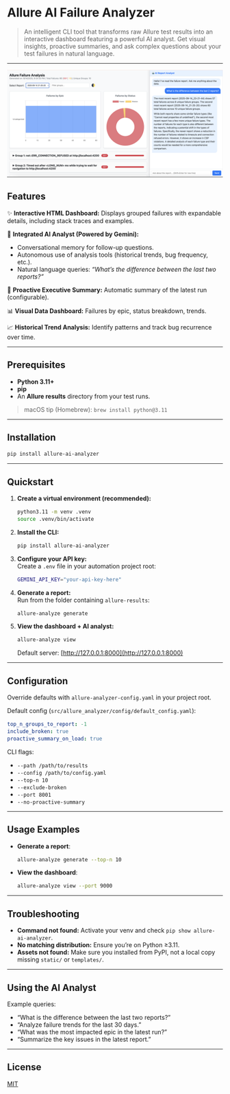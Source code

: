 # Allure AI Failure Analyzer

> An intelligent CLI tool that transforms raw Allure test results into an interactive dashboard featuring a powerful AI analyst. Get visual insights, proactive summaries, and ask complex questions about your test failures in natural language.

---

<p align="center">
  <img src="https://raw.githubusercontent.com/keinar/allure-ai-analyzer/main/screenshot.png" width="900" alt="screenshot">
</p>

## Features

✨ **Interactive HTML Dashboard:** Displays grouped failures with expandable details, including stack traces and examples.  

🤖 **Integrated AI Analyst (Powered by Gemini):**  
- Conversational memory for follow-up questions.  
- Autonomous use of analysis tools (historical trends, bug frequency, etc.).  
- Natural language queries: *“What’s the difference between the last two reports?”*  

🚀 **Proactive Executive Summary:** Automatic summary of the latest run (configurable).  

📊 **Visual Data Dashboard:** Failures by epic, status breakdown, trends.  

📈 **Historical Trend Analysis:** Identify patterns and track bug recurrence over time.  

---

## Prerequisites

- **Python 3.11+**
- **pip**
- An **Allure results** directory from your test runs.

> macOS tip (Homebrew): `brew install python@3.11`

---

## Installation

```bash
pip install allure-ai-analyzer
```

---

## Quickstart

1. **Create a virtual environment (recommended):**
   ```bash
   python3.11 -m venv .venv
   source .venv/bin/activate
   ```

2. **Install the CLI:**
   ```bash
   pip install allure-ai-analyzer
   ```

3. **Configure your API key:**  
   Create a `.env` file in your automation project root:
   ```bash
   GEMINI_API_KEY="your-api-key-here"
   ```

4. **Generate a report:**  
   Run from the folder containing `allure-results`:
   ```bash
   allure-analyze generate
   ```

5. **View the dashboard + AI analyst:**  
   ```bash
   allure-analyze view
   ```
   Default server: [http://127.0.0.1:8000](http://127.0.0.1:8000)

---

## Configuration

Override defaults with `allure-analyzer-config.yaml` in your project root.

Default config (`src/allure_analyzer/config/default_config.yaml`):
```yaml
top_n_groups_to_report: -1
include_broken: true
proactive_summary_on_load: true
```

CLI flags:
- `--path /path/to/results`
- `--config /path/to/config.yaml`
- `--top-n 10`
- `--exclude-broken`
- `--port 8001`
- `--no-proactive-summary`

---

## Usage Examples

- **Generate a report**:
  ```bash
  allure-analyze generate --top-n 10
  ```
- **View the dashboard**:
  ```bash
  allure-analyze view --port 9000
  ```

---

## Troubleshooting

- **Command not found:** Activate your venv and check `pip show allure-ai-analyzer`.  
- **No matching distribution:** Ensure you’re on Python ≥3.11.  
- **Assets not found:** Make sure you installed from PyPI, not a local copy missing `static/` or `templates/`.

---

## Using the AI Analyst

Example queries:
- “What is the difference between the last two reports?”  
- “Analyze failure trends for the last 30 days.”  
- “What was the most impacted epic in the latest run?”  
- “Summarize the key issues in the latest report.”  

---

## License

[MIT](LICENSE)
